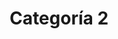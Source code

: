 ---
slug: categoria-2
title: Categoría 2
summary: null # string
image: null # string

category:
- categoria-1
- categoria-0

toc: false
draft: false
noindex: true
translationKey: categoria-2
seo: null # string
description: null # string
---
